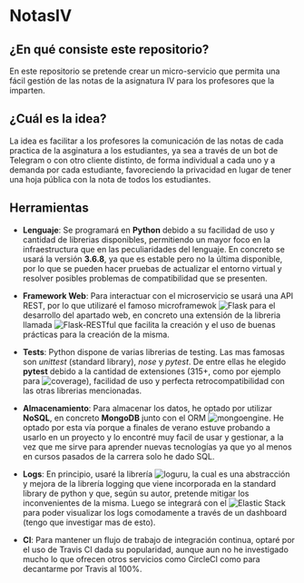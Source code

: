 # NotasIV

## ¿En qué consiste este repositorio?

En este repositorio se pretende crear un micro-servicio que permita una fácil gestión de las notas de la asignatura IV para
los profesores que la imparten.

## ¿Cuál es la idea?

La idea es facilitar a los profesores la comunicación de las notas de cada practica de la asginatura a los estudiantes,
ya sea a través de un bot de Telegram o con otro cliente distinto, de forma individual a cada uno y a demanda por cada
estudiante, favoreciendo la privacidad en lugar de tener una hoja pública con la nota de todos los estudiantes.  

## Herramientas

* **Lenguaje**: Se programará en **Python** debido a su facilidad de uso y cantidad de librerias disponibles, permitiendo un mayor foco en la infraestructura que en las peculiaridades del lenguaje. En concreto se usará la versión **3.6.8**, ya que es estable pero no la última disponible, por lo que se pueden hacer pruebas de actualizar el entorno virtual y resolver posibles problemas de compatibilidad que se presenten.

* **Framework Web**: Para interactuar con el microservicio se usará una API REST, por lo que utilizaré el famoso microframewok ![Flask](https://palletsprojects.com/p/flask/) para el desarrollo del apartado web, en concreto una extensión de la libreria llamada ![Flask-RESTful](https://flask-restful.readthedocs.io/en/latest/) que facilita la creación y el uso de buenas prácticas para la creación de la misma.

* **Tests**: Python dispone de varias librerias de testing. Las mas famosas son *unittest* (standard library), *nose* y *pytest*. De entre ellas he elegido **pytest** debido a la cantidad de extensiones (315+, como por ejemplo para ![coverage](https://pypi.org/project/pytest-cov/)), facilidad de uso y perfecta retrocompatibilidad con las otras librerias mencionadas.

* **Almacenamiento**: Para almacenar los datos, he optado por utilizar **NoSQL**, en concreto **MongoDB** junto con el ORM ![mongoengine](http://mongoengine.org/). He optado por esta vía porque a finales de verano estuve probando a usarlo en un proyecto y lo encontré muy facil de usar y gestionar, a la vez que me sirve para aprender nuevas tecnologías ya que yo al menos en cursos pasados de la carrera solo he dado SQL.

* **Logs**: En principio, usaré la librería ![loguru](https://github.com/Delgan/loguru), la cual es una abstracción y mejora de la librería logging que viene incorporada en la standard library de python y que, según su autor, pretende mitigar los inconvenientes de la misma. Luego se integrará con el ![Elastic Stack](https://www.elastic.co/es/what-is/elk-stack) para poder visualizar los logs comodamente a través de un dashboard (tengo que investigar mas de esto).

* **CI**: Para mantener un flujo de trabajo de integración continua, optaré por el uso de Travis CI dada su popularidad, aunque aun no he investigado mucho lo que ofrecen otros servicios como CircleCI como para decantarme por Travis al 100%.
